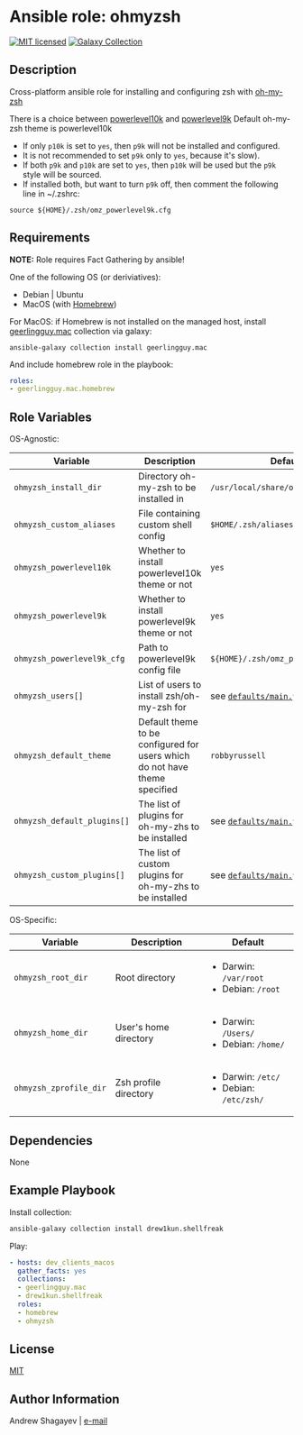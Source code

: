 # Ansible role: ohmyzsh

[![MIT licensed][mit-badge]][mit-link]
[![Galaxy Collection][collection-badge]][galaxy-link]

Description
----

Cross-platform ansible role for installing and configuring zsh with [oh-my-zsh][ohmyzsh]

There is a choice between [powerlevel10k][powerlevel10k] and [powerlevel9k][powerlevel9k]
Default oh-my-zsh theme is powerlevel10k

- If only `p10k` is set to `yes`, then `p9k` will not be installed and configured.
- It is not recommended to set `p9k` only to `yes`, because it's slow).
- If both `p9k` and `p10k` are set to `yes`, then `p10k` will be used but the `p9k` style will be sourced.
- If installed both, but want to turn `p9k` off, then comment the following line in ~/.zshrc:

```
source ${HOME}/.zsh/omz_powerlevel9k.cfg
```

Requirements
----

**NOTE:** Role requires Fact Gathering by ansible!

One of the following OS (or deriviatives):
 - Debian | Ubuntu
 - MacOS (with [Homebrew][homebrew])

For MacOS:
if Homebrew is not installed on the managed host, install [geerlingguy.mac][geerlingguy-mac] collection via galaxy:

```
ansible-galaxy collection install geerlingguy.mac
```

And include homebrew role in the playbook:

```yaml
roles:
- geerlingguy.mac.homebrew
```

Role Variables
----
OS-Agnostic:

| Variable | Description | Default |
|----------|-------------|---------|
| `ohmyzsh_install_dir` | Directory oh-my-zsh to be installed in | `/usr/local/share/ohmyzsh` |
| `ohmyzsh_custom_aliases` | File containing custom shell config | `$HOME/.zsh/aliases.local` |
| `ohmyzsh_powerlevel10k` | Whether to install powerlevel10k theme or not | `yes` |
| `ohmyzsh_powerlevel9k` | Whether to install powerlevel9k theme or not | `yes` |
| `ohmyzsh_powerlevel9k_cfg` | Path to powerlevel9k config file | `${HOME}/.zsh/omz_powerlevel9k.cfg` |
| `ohmyzsh_users[]` | List of users to install zsh/oh-my-zsh for | see [`defaults/main.yml`](defaults/main.yml) |
| `ohmyzsh_default_theme` | Default theme to be configured for users which do not have theme specified | `robbyrussell` |
| `ohmyzsh_default_plugins[]` | The list of plugins for oh-my-zhs to be installed | see [`defaults/main.yml`](defaults/main.yml) |
| `ohmyzsh_custom_plugins[]` | The list of custom plugins for oh-my-zhs to be installed | see [`defaults/main.yml`](defaults/main.yml) |

OS-Specific:

| Variable | Description | Default |
|----------|-------------|---------|
| `ohmyzsh_root_dir` | Root directory | <ul><li>Darwin: `/var/root`</li><li>Debian: `/root`</li></ul> |
| `ohmyzsh_home_dir` | User's home directory | <ul><li>Darwin: `/Users/`</li><li>Debian: `/home/`</li></ul> |
| `ohmyzsh_zprofile_dir` | Zsh profile directory | <ul><li>Darwin: `/etc/`</li><li>Debian: `/etc/zsh/`</li></ul> |

Dependencies
----

None

Example Playbook
----
Install collection:

```bash
ansible-galaxy collection install drew1kun.shellfreak
```

Play:

```yaml
- hosts: dev_clients_macos
  gather_facts: yes
  collections:
  - geerlingguy.mac
  - drew1kun.shellfreak
  roles:
  - homebrew
  - ohmyzsh
```

License
----

[MIT][mit-link]

Author Information
----

Andrew Shagayev | [e-mail](mailto:drewshg@gmail.com)

[collection-badge]:https://img.shields.io/badge/collection-drew1kun.shellfreak-green.svg

[galaxy-link]:https://galaxy.ansible.com/drew1kun/shellfreak/

[mit-badge]:https://img.shields.io/badge/license-MIT-blue.svg

[mit-link]:https://raw.githubusercontent.com/drew1kun/ansible-collection-shellfreak/main/LICENSE

[homebrew]:http://brew.sh/

[geerlingguy-mac]:https://github.com/geerlingguy/ansible-collection-mac

[ohmyzsh]:https://github.com/robbyrussell/oh-my-zsh
[powerlevel9k]: https://github.com/bhilburn/powerlevel9k

[powerlevel10k]:https://github.com/romkatv/powerlevel10k